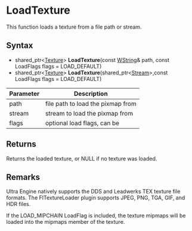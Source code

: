 # LoadTexture

This function loads a texture from a file path or stream.

## Syntax

- shared_ptr<[Texture](Texture.md)\> **LoadTexture**(const [WString](WString.md)& path, const LoadFlags flags = LOAD_DEFAULT)
- shared_ptr<[Texture](Texture.md)\> **LoadTexture**(shared_ptr<[Stream](Stream.md)\>,const LoadFlags flags = LOAD_DEFAULT)

| Parameter | Description |
|---|---|
| path | file path to load the pixmap from |
| stream | stream to load the pixmap from |
| flags | optional load flags, can be  |

## Returns

Returns the loaded texture, or NULL if no texture was loaded.

## Remarks

Ultra Engine natively supports the DDS and Leadwerks TEX texture file formats. The FITextureLoader plugin supports JPEG, PNG, TGA, GIF, and HDR files.

If the LOAD_MIPCHAIN LoadFlag is included, the texture mipmaps will be loaded into the mipmaps member of the texture.
